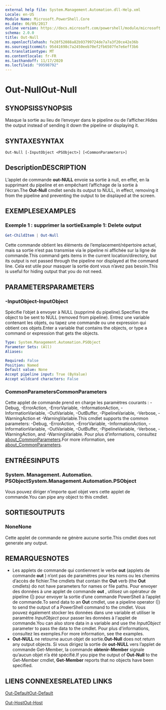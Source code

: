 ```yaml
---
external help file: System.Management.Automation.dll-Help.xml
Locale: en-US
Module Name: Microsoft.PowerShell.Core
ms.date: 06/09/2017
online version: https://docs.microsoft.com/powershell/module/microsoft.powershell.core/out-null?view=powershell-7.2&WT.mc_id=ps-gethelp
schema: 2.0.0
title: Out-Null
ms.openlocfilehash: fe28f52088a82b93799724de7a7a3f20ce42e36b
ms.sourcegitcommit: 95d41698c7a2450eeb70ef2fb6507fe7e6eff3b6
ms.translationtype: MT
ms.contentlocale: fr-FR
ms.lasthandoff: 11/17/2020
ms.locfileid: "99598792"
---
```

# <span data-ttu-id="a3d2b-102">Out-Null</span><span class="sxs-lookup"><span data-stu-id="a3d2b-102">Out-Null</span></span>

## <span data-ttu-id="a3d2b-103">SYNOPSIS</span><span class="sxs-lookup"><span data-stu-id="a3d2b-103">SYNOPSIS</span></span>
<span data-ttu-id="a3d2b-104">Masque la sortie au lieu de l’envoyer dans le pipeline ou de l’afficher.</span><span class="sxs-lookup"><span data-stu-id="a3d2b-104">Hides the output instead of sending it down the pipeline or displaying it.</span></span>

## <span data-ttu-id="a3d2b-105">SYNTAXE</span><span class="sxs-lookup"><span data-stu-id="a3d2b-105">SYNTAX</span></span>

```
Out-Null [-InputObject <PSObject>] [<CommonParameters>]
```

## <span data-ttu-id="a3d2b-106">Description</span><span class="sxs-lookup"><span data-stu-id="a3d2b-106">DESCRIPTION</span></span>

<span data-ttu-id="a3d2b-107">L’applet de commande **out-NULL** envoie sa sortie à null, en effet, en la supprimant du pipeline et en empêchant l’affichage de la sortie à l’écran.</span><span class="sxs-lookup"><span data-stu-id="a3d2b-107">The **Out-Null** cmdlet sends its output to NULL, in effect, removing it from the pipeline and preventing the output to be displayed at the screen.</span></span>

## <span data-ttu-id="a3d2b-108">EXEMPLES</span><span class="sxs-lookup"><span data-stu-id="a3d2b-108">EXAMPLES</span></span>

### <span data-ttu-id="a3d2b-109">Exemple 1 : supprimer la sortie</span><span class="sxs-lookup"><span data-stu-id="a3d2b-109">Example 1: Delete output</span></span>

```powershell
Get-ChildItem | Out-Null
```

<span data-ttu-id="a3d2b-110">Cette commande obtient les éléments de l’emplacement/répertoire actuel, mais sa sortie n’est pas transmise via le pipeline ni affichée sur la ligne de commande.</span><span class="sxs-lookup"><span data-stu-id="a3d2b-110">This command gets items in the current location/directory, but its output is not passed through the pipeline nor displayed at the command line.</span></span>
<span data-ttu-id="a3d2b-111">Cela est utile pour masquer la sortie dont vous n’avez pas besoin.</span><span class="sxs-lookup"><span data-stu-id="a3d2b-111">This is useful for hiding output that you do not need.</span></span>

## <span data-ttu-id="a3d2b-112">PARAMETERS</span><span class="sxs-lookup"><span data-stu-id="a3d2b-112">PARAMETERS</span></span>

### <span data-ttu-id="a3d2b-113">-InputObject</span><span class="sxs-lookup"><span data-stu-id="a3d2b-113">-InputObject</span></span>

<span data-ttu-id="a3d2b-114">Spécifie l’objet à envoyer à NULL (supprimé du pipeline).</span><span class="sxs-lookup"><span data-stu-id="a3d2b-114">Specifies the object to be sent to NULL (removed from pipeline).</span></span>
<span data-ttu-id="a3d2b-115">Entrez une variable contenant les objets, ou tapez une commande ou une expression qui obtient ces objets.</span><span class="sxs-lookup"><span data-stu-id="a3d2b-115">Enter a variable that contains the objects, or type a command or expression that gets the objects.</span></span>

```yaml
Type: System.Management.Automation.PSObject
Parameter Sets: (All)
Aliases:

Required: False
Position: Named
Default value: None
Accept pipeline input: True (ByValue)
Accept wildcard characters: False
```

### <span data-ttu-id="a3d2b-116">CommonParameters</span><span class="sxs-lookup"><span data-stu-id="a3d2b-116">CommonParameters</span></span>

<span data-ttu-id="a3d2b-117">Cette applet de commande prend en charge les paramètres courants : -Debug, -ErrorAction, -ErrorVariable, -InformationAction, -InformationVariable, -OutVariable, -OutBuffer, -PipelineVariable, -Verbose, -WarningAction et -WarningVariable.</span><span class="sxs-lookup"><span data-stu-id="a3d2b-117">This cmdlet supports the common parameters: -Debug, -ErrorAction, -ErrorVariable, -InformationAction, -InformationVariable, -OutVariable, -OutBuffer, -PipelineVariable, -Verbose, -WarningAction, and -WarningVariable.</span></span> <span data-ttu-id="a3d2b-118">Pour plus d’informations, consultez [about_CommonParameters](https://go.microsoft.com/fwlink/?LinkID=113216).</span><span class="sxs-lookup"><span data-stu-id="a3d2b-118">For more information, see [about_CommonParameters](https://go.microsoft.com/fwlink/?LinkID=113216).</span></span>

## <span data-ttu-id="a3d2b-119">ENTRÉES</span><span class="sxs-lookup"><span data-stu-id="a3d2b-119">INPUTS</span></span>

### <span data-ttu-id="a3d2b-120">System. Management. Automation. PSObject</span><span class="sxs-lookup"><span data-stu-id="a3d2b-120">System.Management.Automation.PSObject</span></span>

<span data-ttu-id="a3d2b-121">Vous pouvez diriger n’importe quel objet vers cette applet de commande.</span><span class="sxs-lookup"><span data-stu-id="a3d2b-121">You can pipe any object to this cmdlet.</span></span>

## <span data-ttu-id="a3d2b-122">SORTIES</span><span class="sxs-lookup"><span data-stu-id="a3d2b-122">OUTPUTS</span></span>

### <span data-ttu-id="a3d2b-123">None</span><span class="sxs-lookup"><span data-stu-id="a3d2b-123">None</span></span>

<span data-ttu-id="a3d2b-124">Cette applet de commande ne génère aucune sortie.</span><span class="sxs-lookup"><span data-stu-id="a3d2b-124">This cmdlet does not generate any output.</span></span>

## <span data-ttu-id="a3d2b-125">REMARQUES</span><span class="sxs-lookup"><span data-stu-id="a3d2b-125">NOTES</span></span>

* <span data-ttu-id="a3d2b-126">Les applets de commande qui contiennent le verbe **out** (applets de commande **out** ) n’ont pas de paramètres pour les noms ou les chemins d’accès de fichier.</span><span class="sxs-lookup"><span data-stu-id="a3d2b-126">The cmdlets that contain the **Out** verb (the **Out** cmdlets) do not have parameters for names or file paths.</span></span> <span data-ttu-id="a3d2b-127">Pour envoyer des données à une applet de commande **out** , utilisez un opérateur de pipeline (|) pour envoyer la sortie d’une commande PowerShell à l’applet de commande.</span><span class="sxs-lookup"><span data-stu-id="a3d2b-127">To send data to an **Out** cmdlet, use a pipeline operator (|) to send the output of a PowerShell command to the cmdlet.</span></span> <span data-ttu-id="a3d2b-128">Vous pouvez également stocker les données dans une variable et utiliser le paramètre *InputObject* pour passer les données à l'applet de commande.</span><span class="sxs-lookup"><span data-stu-id="a3d2b-128">You can also store data in a variable and use the *InputObject* parameter to pass the data to the cmdlet.</span></span> <span data-ttu-id="a3d2b-129">Pour plus d'informations, consultez les exemples.</span><span class="sxs-lookup"><span data-stu-id="a3d2b-129">For more information, see the examples.</span></span>
* <span data-ttu-id="a3d2b-130">**Out-NULL** ne retourne aucun objet de sortie.</span><span class="sxs-lookup"><span data-stu-id="a3d2b-130">**Out-Null** does not return any output objects.</span></span> <span data-ttu-id="a3d2b-131">Si vous dirigez la sortie de **out-NULL** vers l’applet de commande Get-Member, la commande **obtenir-Member** signale qu’aucun objet n’a été spécifié.</span><span class="sxs-lookup"><span data-stu-id="a3d2b-131">If you pipe the output of **Out-Null** to the Get-Member cmdlet, **Get-Member** reports that no objects have been specified.</span></span>

## <span data-ttu-id="a3d2b-132">LIENS CONNEXES</span><span class="sxs-lookup"><span data-stu-id="a3d2b-132">RELATED LINKS</span></span>

[<span data-ttu-id="a3d2b-133">Out-Default</span><span class="sxs-lookup"><span data-stu-id="a3d2b-133">Out-Default</span></span>](Out-Default.md)

[<span data-ttu-id="a3d2b-134">Out-Host</span><span class="sxs-lookup"><span data-stu-id="a3d2b-134">Out-Host</span></span>](Out-Host.md)

